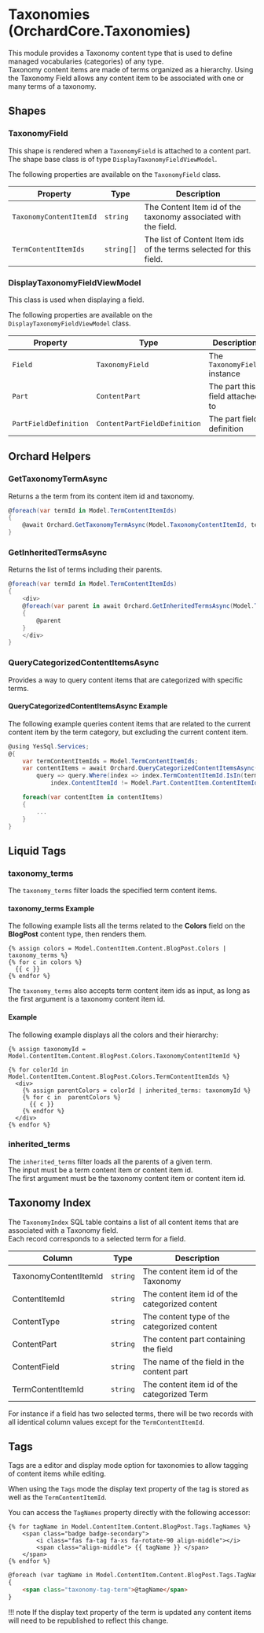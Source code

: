 # Taxonomies (OrchardCore.Taxonomies)

This module provides a Taxonomy content type that is used to define managed vocabularies (categories) of any type.  
Taxonomy content items are made of terms organized as a hierarchy. Using the Taxonomy Field allows any content item
to be associated with one or many terms of a taxonomy.

## Shapes

### TaxonomyField

This shape is rendered when a `TaxonomyField` is attached to a content part.
The shape base class is of type `DisplayTaxonomyFieldViewModel`.

The following properties are available on the `TaxonomyField` class.

| Property | Type | Description |
| --------- | ---- |------------ |
| `TaxonomyContentItemId` | `string` | The Content Item id of the taxonomy associated with the field. |
| `TermContentItemIds` | `string[]` | The list of Content Item ids of the terms selected for this field. |

### DisplayTaxonomyFieldViewModel

This class is used when displaying a field.

The following properties are available on the `DisplayTaxonomyFieldViewModel` class.

| Property | Type | Description |
| --------- | ---- |------------ |
| `Field` | `TaxonomyField` | The `TaxonomyField` instance|
| `Part` | `ContentPart` | The part this field attached to |
| `PartFieldDefinition` | `ContentPartFieldDefinition` | The part field definition |

## Orchard Helpers

### GetTaxonomyTermAsync

Returns a the term from its content item id and taxonomy.

```csharp
@foreach(var termId in Model.TermContentItemIds)
{
    @await Orchard.GetTaxonomyTermAsync(Model.TaxonomyContentItemId, termId);
}
```

### GetInheritedTermsAsync

Returns the list of terms including their parents.

```csharp
@foreach(var termId in Model.TermContentItemIds)
{
    <div>
    @foreach(var parent in await Orchard.GetInheritedTermsAsync(Model.TaxonomyContentItemId, termId))
    {
        @parent
    }
    </div>
}
```

### QueryCategorizedContentItemsAsync

Provides a way to query content items that are categorized with specific terms.

#### QueryCategorizedContentItemsAsync Example 

The following example queries content items that are related to the current content item 
by the term category, but excluding the current content item.

```csharp
@using YesSql.Services;
@{
    var termContentItemIds = Model.TermContentItemIds;
    var contentItems = await Orchard.QueryCategorizedContentItemsAsync(
        query => query.Where(index => index.TermContentItemId.IsIn(termContentItemIds) &&
            index.ContentItemId != Model.Part.ContentItem.ContentItemId));

    foreach(var contentItem in contentItems)
    {
        ...
    }
}
```

## Liquid Tags

### taxonomy_terms

The `taxonomy_terms` filter loads the specified term content items.

#### taxonomy_terms Example 

The following example lists all the terms related to the **Colors** field on the **BlogPost**
content type, then renders them.

```liquid
{% assign colors = Model.ContentItem.Content.BlogPost.Colors | taxonomy_terms %}
{% for c in colors %}
  {{ c }}
{% endfor %}
```

The `taxonomy_terms` also accepts term content item ids as input, as long as the first
argument is a taxonomy content item id.

#### Example

The following example displays all the colors and their hierarchy:

```liquid
{% assign taxonomyId = Model.ContentItem.Content.BlogPost.Colors.TaxonomyContentItemId %}

{% for colorId in Model.ContentItem.Content.BlogPost.Colors.TermContentItemIds %}
  <div>
    {% assign parentColors = colorId | inherited_terms: taxonomyId %}
    {% for c in  parentColors %}
      {{ c }}
    {% endfor %}
  </div>
{% endfor %}
```

### inherited_terms

The `inherited_terms` filter loads all the parents of a given term.  
The input must be a term content item or content item id.  
The first argument must be the taxonomy content item or content item id.

## Taxonomy Index

The `TaxonomyIndex` SQL table contains a list of all content items that are associated with a Taxonomy field.  
Each record corresponds to a selected term for a field.

| Column | Type | Description |
| --------- | ---- |------------ |
| TaxonomyContentItemId | `string` | The content item id of the Taxonomy |
| ContentItemId | `string` | The content item id of the categorized content |
| ContentType | `string` | The content type of the categorized content |
| ContentPart | `string` | The content part containing the field |
| ContentField | `string` | The name of the field in the content part |
| TermContentItemId | `string` | The content item id of the categorized Term |

For instance if a field has two selected terms, there will be two records with all identical column values except for the `TermContentItemId`.

## Tags

Tags are a editor and display mode option for taxonomies to allow tagging of content items while editing.

When using the `Tags` mode the display text property of the tag is stored as well as the `TermContentItemId`.

You can access the `TagNames` property directly with the following accessor:

``` liquid tab="Liquid"
{% for tagName in Model.ContentItem.Content.BlogPost.Tags.TagNames %}
    <span class="badge badge-secondary">
        <i class="fas fa-tag fa-xs fa-rotate-90 align-middle"></i>
        <span class="align-middle"> {{ tagName }} </span> 
    </span>
{% endfor %}
```

``` html tab="Razor"
@foreach (var tagName in Model.ContentItem.Content.BlogPost.Tags.TagNames)
{
    <span class="taxonomy-tag-term">@tagName</span>
}
```

!!! note
    If the display text property of the term is updated any content items will need to be republished to reflect this change.
